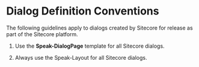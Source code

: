 # Dialog Definition Conventions #

The following guidelines apply to dialogs created by Sitecore for release as part of the Sitecore platform.


1. Use the **Speak-DialogPage** template for all Sitecore dialogs.

1. Always use the Speak-Layout for all Sitecore dialogs.

